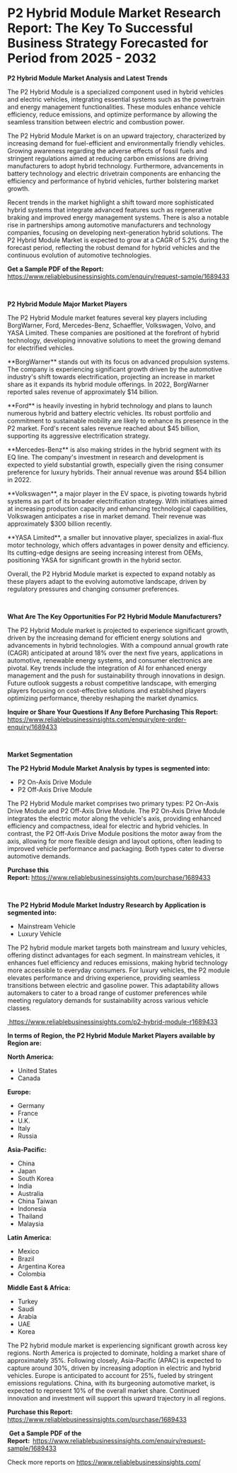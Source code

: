 <p><h1>P2 Hybrid Module Market Research Report: The Key To Successful Business Strategy Forecasted for Period from 2025 - 2032</h1></p><p><strong>P2 Hybrid Module Market Analysis and Latest Trends</strong></p>
<p><p>The P2 Hybrid Module is a specialized component used in hybrid vehicles and electric vehicles, integrating essential systems such as the powertrain and energy management functionalities. These modules enhance vehicle efficiency, reduce emissions, and optimize performance by allowing the seamless transition between electric and combustion power. </p><p>The P2 Hybrid Module Market is on an upward trajectory, characterized by increasing demand for fuel-efficient and environmentally friendly vehicles. Growing awareness regarding the adverse effects of fossil fuels and stringent regulations aimed at reducing carbon emissions are driving manufacturers to adopt hybrid technology. Furthermore, advancements in battery technology and electric drivetrain components are enhancing the efficiency and performance of hybrid vehicles, further bolstering market growth.</p><p>Recent trends in the market highlight a shift toward more sophisticated hybrid systems that integrate advanced features such as regenerative braking and improved energy management systems. There is also a notable rise in partnerships among automotive manufacturers and technology companies, focusing on developing next-generation hybrid solutions. The P2 Hybrid Module Market is expected to grow at a CAGR of 5.2% during the forecast period, reflecting the robust demand for hybrid vehicles and the continuous evolution of automotive technologies.</p></p>
<p><strong>Get a Sample PDF of the Report:&nbsp;</strong> <a href="https://www.reliablebusinessinsights.com/enquiry/request-sample/1689433?utm_campaign=100&utm_medium=2&utm_source=Github&utm_content=ia&utm_term=07012025&utm_id=p2-hybrid-module">https://www.reliablebusinessinsights.com/enquiry/request-sample/1689433</a></p>
<p>&nbsp;</p>
<p><strong>P2 Hybrid Module Major Market Players</strong></p>
<p><p>The P2 Hybrid Module market features several key players including BorgWarner, Ford, Mercedes-Benz, Schaeffler, Volkswagen, Volvo, and YASA Limited. These companies are positioned at the forefront of hybrid technology, developing innovative solutions to meet the growing demand for electrified vehicles.</p><p>**BorgWarner** stands out with its focus on advanced propulsion systems. The company is experiencing significant growth driven by the automotive industry's shift towards electrification, projecting an increase in market share as it expands its hybrid module offerings. In 2022, BorgWarner reported sales revenue of approximately $14 billion.</p><p>**Ford** is heavily investing in hybrid technology and plans to launch numerous hybrid and battery electric vehicles. Its robust portfolio and commitment to sustainable mobility are likely to enhance its presence in the P2 market. Ford's recent sales revenue reached about $45 billion, supporting its aggressive electrification strategy.</p><p>**Mercedes-Benz** is also making strides in the hybrid segment with its EQ line. The company's investment in research and development is expected to yield substantial growth, especially given the rising consumer preference for luxury hybrids. Their annual revenue was around $54 billion in 2022.</p><p>**Volkswagen**, a major player in the EV space, is pivoting towards hybrid systems as part of its broader electrification strategy. With initiatives aimed at increasing production capacity and enhancing technological capabilities, Volkswagen anticipates a rise in market demand. Their revenue was approximately $300 billion recently.</p><p>**YASA Limited**, a smaller but innovative player, specializes in axial-flux motor technology, which offers advantages in power density and efficiency. Its cutting-edge designs are seeing increasing interest from OEMs, positioning YASA for significant growth in the hybrid sector.</p><p>Overall, the P2 Hybrid Module market is expected to expand notably as these players adapt to the evolving automotive landscape, driven by regulatory pressures and changing consumer preferences.</p></p>
<p>&nbsp;</p>
<p><strong>What Are The Key Opportunities For P2 Hybrid Module Manufacturers?</strong></p>
<p><p>The P2 Hybrid Module market is projected to experience significant growth, driven by the increasing demand for efficient energy solutions and advancements in hybrid technologies. With a compound annual growth rate (CAGR) anticipated at around 18% over the next five years, applications in automotive, renewable energy systems, and consumer electronics are pivotal. Key trends include the integration of AI for enhanced energy management and the push for sustainability through innovations in design. Future outlook suggests a robust competitive landscape, with emerging players focusing on cost-effective solutions and established players optimizing performance, thereby reshaping the market dynamics.</p></p>
<p><strong>Inquire or Share Your Questions If Any Before Purchasing This Report:</strong> <a href="https://www.reliablebusinessinsights.com/enquiry/pre-order-enquiry/1689433?utm_campaign=100&utm_medium=2&utm_source=Github&utm_content=ia&utm_term=07012025&utm_id=p2-hybrid-module">https://www.reliablebusinessinsights.com/enquiry/pre-order-enquiry/1689433</a></p>
<p>&nbsp;</p>
<p><strong>Market Segmentation</strong></p>
<p><strong>The P2 Hybrid Module Market Analysis by types is segmented into:</strong></p>
<p><ul><li>P2 On-Axis Drive Module</li><li>P2 Off-Axis Drive Module</li></ul></p>
<p><p>The P2 Hybrid Module market comprises two primary types: P2 On-Axis Drive Module and P2 Off-Axis Drive Module. The P2 On-Axis Drive Module integrates the electric motor along the vehicle's axis, providing enhanced efficiency and compactness, ideal for electric and hybrid vehicles. In contrast, the P2 Off-Axis Drive Module positions the motor away from the axis, allowing for more flexible design and layout options, often leading to improved vehicle performance and packaging. Both types cater to diverse automotive demands.</p></p>
<p><strong>Purchase this Report:&nbsp;</strong><a href="https://www.reliablebusinessinsights.com/purchase/1689433?utm_campaign=100&utm_medium=2&utm_source=Github&utm_content=ia&utm_term=07012025&utm_id=p2-hybrid-module">https://www.reliablebusinessinsights.com/purchase/1689433</a></p>
<p>&nbsp;</p>
<p><strong>The P2 Hybrid Module Market Industry Research by Application is segmented into:</strong></p>
<p><ul><li>Mainstream Vehicle</li><li>Luxury Vehicle</li></ul></p>
<p><p>The P2 hybrid module market targets both mainstream and luxury vehicles, offering distinct advantages for each segment. In mainstream vehicles, it enhances fuel efficiency and reduces emissions, making hybrid technology more accessible to everyday consumers. For luxury vehicles, the P2 module elevates performance and driving experience, providing seamless transitions between electric and gasoline power. This adaptability allows automakers to cater to a broad range of customer preferences while meeting regulatory demands for sustainability across various vehicle classes.</p></p>
<p><a href="https://www.reliablebusinessinsights.com/p2-hybrid-module-r1689433?utm_campaign=100&utm_medium=2&utm_source=Github&utm_content=ia&utm_term=07012025&utm_id=p2-hybrid-module">&nbsp;https://www.reliablebusinessinsights.com/p2-hybrid-module-r1689433</a></p>
<p><strong>In terms of Region, the P2 Hybrid Module Market Players available by Region are:</strong></p>
<p>
    <p> <strong> North America: </strong>
        <ul>
            <li>United States</li>
            <li>Canada</li>
        </ul>
        </p> 
    <p> <strong> Europe: </strong>
        <ul>
            <li>Germany</li>
            <li>France</li>
            <li>U.K.</li>
            <li>Italy</li>
            <li>Russia</li>
        </ul>
        </p> 
    <p> <strong> Asia-Pacific: </strong>
        <ul>
            <li>China</li>
            <li>Japan</li>
            <li>South Korea</li>
            <li>India</li>
            <li>Australia</li>
            <li>China Taiwan</li>
            <li>Indonesia</li>
            <li>Thailand</li>
            <li>Malaysia</li>
        </ul>
        </p> 
    <p> <strong> Latin America: </strong>
        <ul>
            <li>Mexico</li>
            <li>Brazil</li>
            <li>Argentina Korea</li>
            <li>Colombia</li>
        </ul>
        </p> 
    <p> <strong> Middle East & Africa: </strong>
        <ul>
            <li>Turkey</li>
            <li>Saudi</li>
            <li>Arabia</li>
            <li>UAE</li>
            <li>Korea</li>
        </ul>
    </p>
    </p>
<p><p>The P2 hybrid module market is experiencing significant growth across key regions. North America is projected to dominate, holding a market share of approximately 35%. Following closely, Asia-Pacific (APAC) is expected to capture around 30%, driven by increasing adoption in electric and hybrid vehicles. Europe is anticipated to account for 25%, fueled by stringent emissions regulations. China, with its burgeoning automotive market, is expected to represent 10% of the overall market share. Continued innovation and investment will support this upward trajectory in all regions.</p></p>
<p><strong>Purchase this Report: </strong><a href="https://www.reliablebusinessinsights.com/purchase/1689433?utm_campaign=100&utm_medium=2&utm_source=Github&utm_content=ia&utm_term=07012025&utm_id=p2-hybrid-module">https://www.reliablebusinessinsights.com/purchase/1689433</a></p>
<p>&nbsp;<strong>Get a Sample PDF of the Report:&nbsp;&nbsp;</strong><a href="https://www.reliablebusinessinsights.com/enquiry/request-sample/1689433?utm_campaign=100&utm_medium=2&utm_source=Github&utm_content=ia&utm_term=07012025&utm_id=p2-hybrid-module">https://www.reliablebusinessinsights.com/enquiry/request-sample/1689433</a></p>
<p><strong></strong></p>
<p>Check more reports on <a href="https://www.reliablebusinessinsights.com/?utm_campaign=100&utm_medium=2&utm_source=Github&utm_content=ia&utm_term=07012025&utm_id=p2-hybrid-module">https://www.reliablebusinessinsights.com/</a></p>